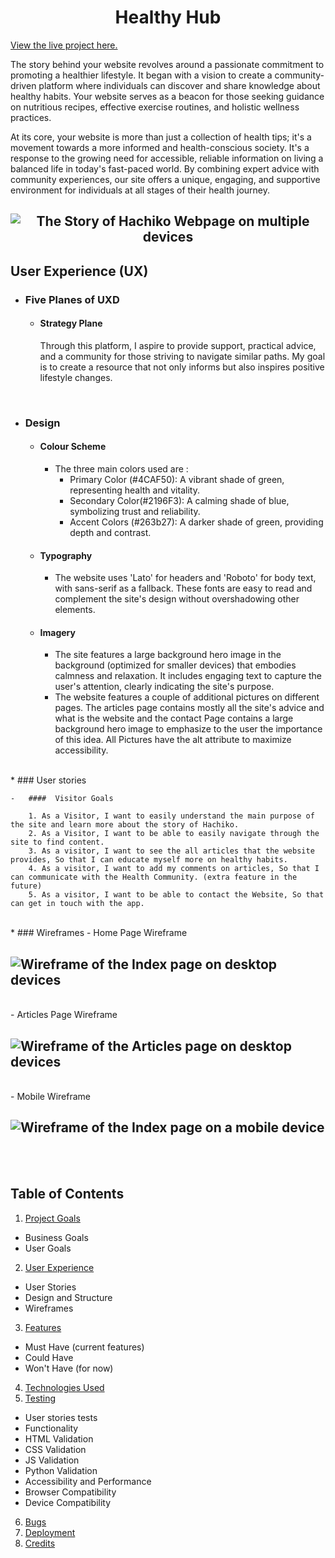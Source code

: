 <h1 align="center"><a name="top">Healthy Hub</a></h1>

[View the live project here.](https://raneem-yad.github.io/project-portfolio-1/)

The story behind your website revolves around a passionate commitment to promoting a healthier lifestyle. It began with a vision to create a community-driven platform where individuals can discover and share knowledge about healthy habits. Your website serves as a beacon for those seeking guidance on nutritious recipes, effective exercise routines, and holistic wellness practices.

At its core, your website is more than just a collection of health tips; it's a movement towards a more informed and health-conscious society. It's a response to the growing need for accessible, reliable information on living a balanced life in today's fast-paced world. By combining expert advice with community experiences, our site offers a unique, engaging, and supportive environment for individuals at all stages of their health journey.


<h2 align="center"><img src="./assets/images/readme/website-preview.png" alt="The Story of Hachiko Webpage on multiple devices"></h2>

## User Experience (UX)

*   ### Five Planes of UXD
    -   #### Strategy Plane
        Through this platform, I aspire to provide support, practical advice, and a community for those striving to navigate similar paths. My goal is to create a resource that not only informs but also inspires positive lifestyle changes.

<br>

*   ### <a name="design">Design</a>
  
    -   #### Colour Scheme
        -   The three main colors used are :
            - Primary Color (#4CAF50): A vibrant shade of green, representing health and vitality.
            - Secondary Color(#2196F3): A calming shade of blue, symbolizing trust and reliability.
            - Accent Colors (#263b27): A darker shade of green, providing depth and contrast.


    -   #### Typography
        -   The website uses 'Lato' for headers and 'Roboto' for body text, with sans-serif as a fallback. These fonts are easy to read and complement the site's design without overshadowing other elements.

  
    -   #### Imagery
        -   The site features a large background hero image in the background (optimized for smaller devices) that embodies calmness and relaxation. It includes engaging text to capture the user's attention, clearly indicating the site's purpose.
        -   The website features a couple of additional pictures on different pages. The articles page contains mostly all the site's advice and what is the website and the contact Page contains a large background hero image to emphasize to the user the importance of this idea. All Pictures have the alt attribute to maximize accessibility.
  
   

<br>
 *  ### User stories

    -   ####  Visitor Goals

        1. As a Visitor, I want to easily understand the main purpose of the site and learn more about the story of Hachiko.
        2. As a Visitor, I want to be able to easily navigate through the site to find content.
        3. As a visitor, I want to see the all articles that the website provides, So that I can educate myself more on healthy habits.
        4. As a visitor, I want to add my comments on articles, So that I can communicate with the Health Community. (extra feature in the future)
        5. As a visitor, I want to be able to contact the Website, So that can get in touch with the app.


<br>
*   ### <a name="wireframes">Wireframes</a>
    -   Home Page Wireframe
        <h2><img src="./assets/images/readme/homepage-website.png" alt="Wireframe of the Index page on desktop devices"></h2><br>
    -   Articles Page Wireframe
        <h2><img src="./assets/images/readme/Recipes-website.png" alt="Wireframe of the Articles page on desktop devices"></h2><br>
    -   Mobile Wireframe
        <h2><img src="./assets/images/readme/homepage-phone.png" alt=" Wireframe of the Index page on a mobile device"></h2><br>
    

<br>



## Table of Contents
1. [Project Goals](#project-goals)
- Business Goals
- User Goals
2. [User Experience](#user-experience)
- User Stories
- Design and Structure
- Wireframes
3. [Features](#features)
- Must Have (current features)
- Could Have
- Won't Have (for now)
4. [Technologies Used](#technologies-used)
5. [Testing](#testing)
- User stories tests
- Functionality
- HTML Validation
- CSS Validation
- JS Validation
- Python Validation
- Accessibility and Performance
- Browser Compatibility
- Device Compatibility
6. [Bugs](#bugs)
7. [Deployment](#deployment)
8. [Credits](#credits)

